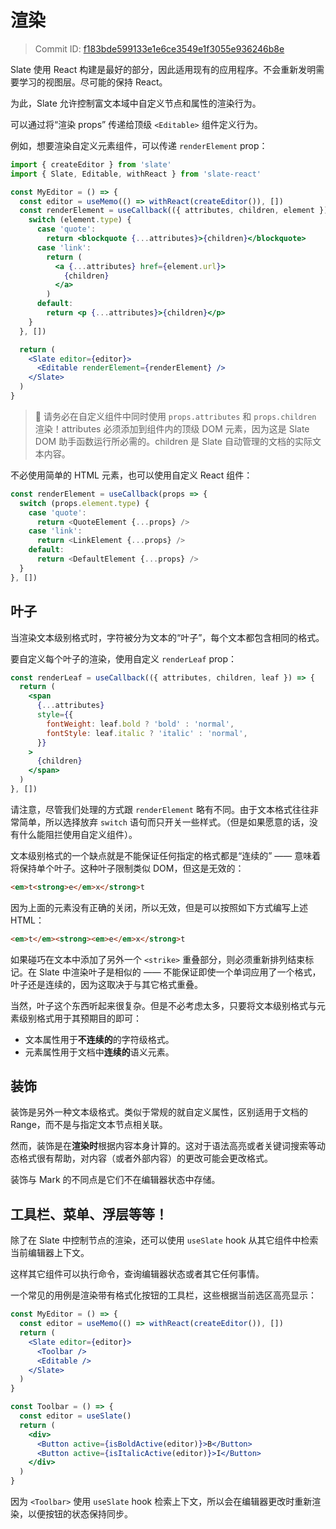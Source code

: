 # 渲染

> Commit ID: [f183bde599133e1e6ce3549e1f3055e936246b8e](https://github.com/ianstormtaylor/slate/blob/main/docs/concepts/09-rendering.md)

Slate 使用 React 构建是最好的部分，因此适用现有的应用程序。不会重新发明需要学习的视图层。尽可能的保持 React。

为此，Slate 允许控制富文本域中自定义节点和属性的渲染行为。

可以通过将“渲染 props” 传递给顶级 `<Editable>` 组件定义行为。

例如，想要渲染自定义元素组件，可以传递 `renderElement` prop：

```jsx
import { createEditor } from 'slate'
import { Slate, Editable, withReact } from 'slate-react'

const MyEditor = () => {
  const editor = useMemo(() => withReact(createEditor()), [])
  const renderElement = useCallback(({ attributes, children, element }) => {
    switch (element.type) {
      case 'quote':
        return <blockquote {...attributes}>{children}</blockquote>
      case 'link':
        return (
          <a {...attributes} href={element.url}>
            {children}
          </a>
        )
      default:
        return <p {...attributes}>{children}</p>
    }
  }, [])

  return (
    <Slate editor={editor}>
      <Editable renderElement={renderElement} />
    </Slate>
  )
}
```

> 🤖 请务必在自定义组件中同时使用 `props.attributes` 和 `props.children` 渲染！attributes 必须添加到组件内的顶级 DOM 元素，因为这是 Slate DOM 助手函数运行所必需的。children 是 Slate 自动管理的文档的实际文本内容。

不必使用简单的 HTML 元素，也可以使用自定义 React 组件：

```javascript
const renderElement = useCallback(props => {
  switch (props.element.type) {
    case 'quote':
      return <QuoteElement {...props} />
    case 'link':
      return <LinkElement {...props} />
    default:
      return <DefaultElement {...props} />
  }
}, [])
```

## 叶子

当渲染文本级别格式时，字符被分为文本的“叶子”，每个文本都包含相同的格式。

要自定义每个叶子的渲染，使用自定义 `renderLeaf` prop：

```jsx
const renderLeaf = useCallback(({ attributes, children, leaf }) => {
  return (
    <span
      {...attributes}
      style={{
        fontWeight: leaf.bold ? 'bold' : 'normal',
        fontStyle: leaf.italic ? 'italic' : 'normal',
      }}
    >
      {children}
    </span>
  )
}, [])
```

请注意，尽管我们处理的方式跟 `renderElement` 略有不同。由于文本格式往往非常简单，所以选择放弃 `switch` 语句而只开关一些样式。（但是如果愿意的话，没有什么能阻拦使用自定义组件）。

文本级别格式的一个缺点就是不能保证任何指定的格式都是“连续的” —— 意味着将保持单个叶子。这种叶子限制类似 DOM，但这是无效的：

```html
<em>t<strong>e</em>x</strong>t
```

因为上面的元素没有正确的关闭，所以无效，但是可以按照如下方式编写上述 HTML：

```html
<em>t</em><strong><em>e</em>x</strong>t
```

如果碰巧在文本中添加了另外一个 `<strike>` 重叠部分，则必须重新排列结束标记。在 Slate 中渲染叶子是相似的 —— 不能保证即使一个单词应用了一个格式，叶子还是连续的，因为这取决于与其它格式重叠。

当然，叶子这个东西听起来很复杂。但是不必考虑太多，只要将文本级别格式与元素级别格式用于其预期目的即可：

- 文本属性用于**不连续的**的字符级格式。
- 元素属性用于文档中**连续的**语义元素。

## 装饰

装饰是另外一种文本级格式。类似于常规的就自定义属性，区别适用于文档的 Range，而不是与指定文本节点相关联。

然而，装饰是在**渲染时**根据内容本身计算的。这对于语法高亮或者关键词搜索等动态格式很有帮助，对内容（或者外部内容）的更改可能会更改格式。

装饰与 Mark 的不同点是它们不在编辑器状态中存储。

## 工具栏、菜单、浮层等等！

除了在 Slate 中控制节点的渲染，还可以使用 `useSlate` hook 从其它组件中检索当前编辑器上下文。

这样其它组件可以执行命令，查询编辑器状态或者其它任何事情。

一个常见的用例是渲染带有格式化按钮的工具栏，这些根据当前选区高亮显示：

```jsx
const MyEditor = () => {
  const editor = useMemo(() => withReact(createEditor()), [])
  return (
    <Slate editor={editor}>
      <Toolbar />
      <Editable />
    </Slate>
  )
}

const Toolbar = () => {
  const editor = useSlate()
  return (
    <div>
      <Button active={isBoldActive(editor)}>B</Button>
      <Button active={isItalicActive(editor)}>I</Button>
    </div>
  )
}
```

因为 `<Toolbar>` 使用 `useSlate` hook 检索上下文，所以会在编辑器更改时重新渲染，以便按钮的状态保持同步。
